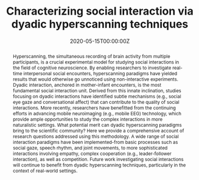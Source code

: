 ---
# Documentation: https://wowchemy.com/docs/managing-content/

title: "Characterizing social interaction via dyadic hyperscanning techniques"
authors: [R. Xia, R. Chen, K.M. Stockwell, and T. Evans]
date: 2020-05-15T00:00:00Z
doi: ""

# Schedule page publish date (NOT publication's date).
publishDate: 2020-12-18T00:00:00Z

# Publication type.
# Legend: 0 = Uncategorized; 1 = Conference paper; 2 = Journal article;
# 3 = Preprint / Working Paper; 4 = Report; 5 = Book; 6 = Book section;
# 7 = Thesis; 8 = Patent
publication_types: ["1"]

# Publication name and optional abbreviated publication name.
publication: "Cognitive Neuroscience Society, Virtual Meeting, Boston, MA"
publication_short: ""

abstract: "Hyperscanning, the simultaneous recording of brain activity from multiple participants, is a crucial experimental model for studying social interactions in the field of cognitive neuroscience. By enabling researchers to investigate real-time interpersonal social encounters, hyperscanning paradigms have yielded results that   would otherwise go unnoticed using non-interactive experiments. Dyadic interaction, anchored in mother-infant encounters, is the most fundamental social interaction unit. Derived from this innate inclination, studies focusing on dyadic interactions have identified subtle mechanisms (e.g., social eye gaze and conversational affect) that can contribute to the quality of social interactions. More recently, researchers have benefitted from the continuing efforts in advancing mobile neuroimaging (e.g.,  mobile EEG) technology, which provide ample opportunities to study the complex interactions in more naturalistic settings. What potential merit can dyadic hyperscanning paradigms bring to the scientific community? Here we provide a comprehensive account of research questions addressed using this methodology. A wide range of social interaction paradigms have been implemented-from basic processes such as social gaze, speech rhythm, and joint movements, to more sophisticated interactions involving empathy, complex  cooperation (e.g., leader-follower interaction), as  well as competition. Future work investigating social interactions will continue to benefit from dyadic hyperscanning techniques, particularly in the context of real-world settings."

# Summary. An optional shortened abstract.
summary: ""

tags: [EEG, Dyadic Interaction, Evans Lab]
categories: []
featured: false

# Custom links (optional).
#   Uncomment and edit lines below to show custom links.
# links:
# - name: Follow
#   url: https://twitter.com
#   icon_pack: fab
#   icon: twitter

url_pdf:
url_code:
url_dataset:
url_poster: 
url_project:
url_slides:
url_source:
url_video: 

# Featured image
# To use, add an image named `featured.jpg/png` to your page's folder. 
# Focal points: Smart, Center, TopLeft, Top, TopRight, Left, Right, BottomLeft, Bottom, BottomRight.
image:
  caption: ""
  focal_point: ""
  preview_only: false

# Associated Projects (optional).
#   Associate this publication with one or more of your projects.
#   Simply enter your project's folder or file name without extension.
#   E.g. `internal-project` references `content/project/internal-project/index.md`.
#   Otherwise, set `projects: []`.
projects: []

# Slides (optional).
#   Associate this publication with Markdown slides.
#   Simply enter your slide deck's filename without extension.
#   E.g. `slides: "example"` references `content/slides/example/index.md`.
#   Otherwise, set `slides: ""`.
slides: ""
---